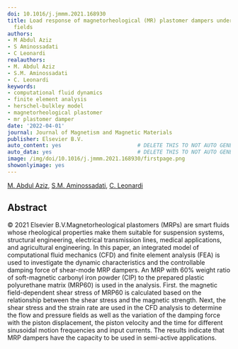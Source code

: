 ```yaml
---
doi: 10.1016/j.jmmm.2021.168930
title: Load response of magnetorheological (MR) plastomer dampers under applied magnetic
  fields
authors:
- M Abdul Aziz
- S Aminossadati
- C Leonardi
realauthors:
- M. Abdul Aziz
- S.M. Aminossadati
- C. Leonardi
keywords:
- computational fluid dynamics
- finite element analysis
- herschel-bulkley model
- magnetorheological plastomer
- mr plastomer damper
date: '2022-04-01'
journal: Journal of Magnetism and Magnetic Materials
publisher: Elsevier B.V.
auto_content: yes                        # DELETE THIS TO NOT AUTO GENERATE CONTENT
auto_data: yes                           # DELETE THIS TO NOT AUTO GENERATE METADATA
image: /img/doi/10.1016/j.jmmm.2021.168930/firstpage.png
showonlyimage: yes
---
```

[M. Abdul Aziz](https://www.scopus.com/authid/detail.uri?authorId=57371894600), [S.M. Aminossadati](https://www.scopus.com/authid/detail.uri?authorId=10739803900), [C. Leonardi](https://www.scopus.com/authid/detail.uri?authorId=25646377900)

## Abstract
© 2021 Elsevier B.V.Magnetorheological plastomers (MRPs) are smart fluids whose rheological properties make them suitable for suspension systems, structural engineering, electrical transmission lines, medical applications, and agricultural engineering. In this paper, an integrated model of computational fluid mechanics (CFD) and finite element analysis (FEA) is used to investigate the dynamic characteristics and the controllable damping force of shear-mode MRP dampers. An MRP with 60% weight ratio of soft-magnetic carbonyl iron powder (CIP) to the prepared plastic polyurethane matrix (MRP60) is used in the analysis. First. the magnetic field-dependent shear stress of MRP60 is calculated based on the relationship between the shear stress and the magnetic strength. Next, the shear stress and the strain rate are used in the CFD analysis to determine the flow and pressure fields as well as the variation of the damping force with the piston displacement, the piston velocity and the time for different sinusoidal motion frequencies and input currents. The results indicate that MRP dampers have the capacity to be used in semi-active applications.
